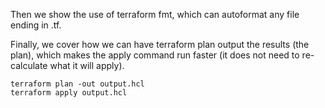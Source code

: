 Then we show the use of terraform fmt, which can autoformat any file ending in .tf.

Finally, we cover how we can have terraform plan output the results (the plan), which makes the apply command run faster (it does not need to re-calculate what it will apply).

```
terraform plan -out output.hcl
terraform apply output.hcl
```